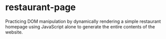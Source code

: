 # restaurant-page

Practicing DOM manipulation by dynamically rendering a simple restaurant homepage using JavaScript alone to generate the entire contents of the website.
